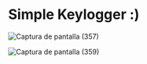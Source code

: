 # Simple Keylogger :)

![Captura de pantalla (357)](https://user-images.githubusercontent.com/75953873/136726793-5bb488c4-48c9-4f26-8bfa-6c40b2588772.png)


![Captura de pantalla (359)](https://user-images.githubusercontent.com/75953873/136726808-a79c758b-f80d-4414-8e16-3a4bc771ea74.png)
